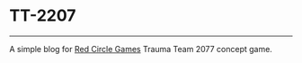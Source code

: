 # TT-2207
---------

A simple blog for [Red Circle Games](https://redcirclegames.co.uk) Trauma Team 2077 concept game.
